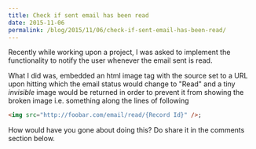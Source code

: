```yaml
---
title: Check if sent email has been read
date: 2015-11-06
permalink: /blog/2015/11/06/check-if-sent-email-has-been-read/
---
```

Recently while working upon a project, I was asked to implement the functionality to notify the user whenever the email sent is read.

What I did was, embedded an html image tag with the source set to a URL upon hitting which the email status would change to "Read" and a tiny *invisible* image would be returned in order to prevent it from showing the broken image i.e. something along the lines of following

```html
<img src="http://foobar.com/email/read/{Record Id}" />;
```

How would have you gone about doing this? Do share it in the comments section below.
